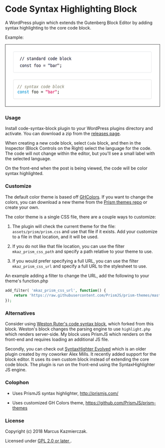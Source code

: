 
# Code Syntax Highlighting Block

A WordPress plugin which extends the Gutenberg Block Editor by adding syntax highlighting to the core code block.


Example:

<img src="screenshot.png" title="Screenshot example in use" alt="screen shot" width="554" height="202" style="border:1px solid #333"/>


### Usage

Install code-syntax-block plugin to your WordPress plugins directory and activate. You can download a zip from the  [releases page](https://github.com/mkaz/code-syntax-block/releases).

When creating a new code block, select `Code` block, and then in the Inspector (Block Controls on the Right) select the language for the code. The code will not change within the editor, but you'll see a small label with the selected language.

On the front-end when the post is being viewed, the code will be color syntax highlighted.

### Customize

The default color theme is based off [GHColors](https://github.com/PrismJS/prism-themes/blob/master/themes/prism-ghcolors.css). If you want to change the colors, you can download a new theme from the [Prism themes repo](https://github.com/PrismJS/prism-themes) or create your own.

The color theme is a single CSS file, there are a couple ways to customize:

1. The plugin will check the current theme for the file: `assets/prism/prism.css` and use that file if it exists. Add your customize to a file in that location, and it will be used.

2. If you do not like that file location, you can use the filter `mkaz_prism_css_path` and specify a path relative to your theme to use.

3. If you would prefer specifying a full URL, you can use the filter `mkaz_prism_css_url` and specify a full URL to the stylesheet to use.

An example adding a filter to change the URL, add the following to your theme's function.php

```php
add_filter( 'mkaz_prism_css_url', function() {
	return 'https://raw.githubusercontent.com/PrismJS/prism-themes/master/themes/prism-hopscotch.css'; 
});
```

### Alternatives

Consider using [Weston Ruter's code syntax block](https://github.com/westonruter/code-syntax-block), which forked from this block. Weston's block changes the parsing engine to use `highlight.php` which renders server-side. My block uses PrismJS which renders on the front-end and requires loading an additional JS file.

Secondly, you can check out [SyntaxHighter Evolved](https://wordpress.org/plugins/syntaxhighlighter/) which is an older plugin created by my coworker Alex Mills. It recently added support for the block editor. It uses its own custom block instead of extending the core code block. The plugin is run on the front-end using the SyntaxHighlighter JS engine.

### Colophon

- Uses PrismJS syntax highlighter, http://prismjs.com/

- Uses customized GH Colors theme, https://github.com/PrismJS/prism-themes


### License

Copyright (c) 2018 Marcus Kazmierczak.

Licensed under <a href="https://opensource.org/licenses/GPL-2.0"> GPL 2.0 or later </a>.

